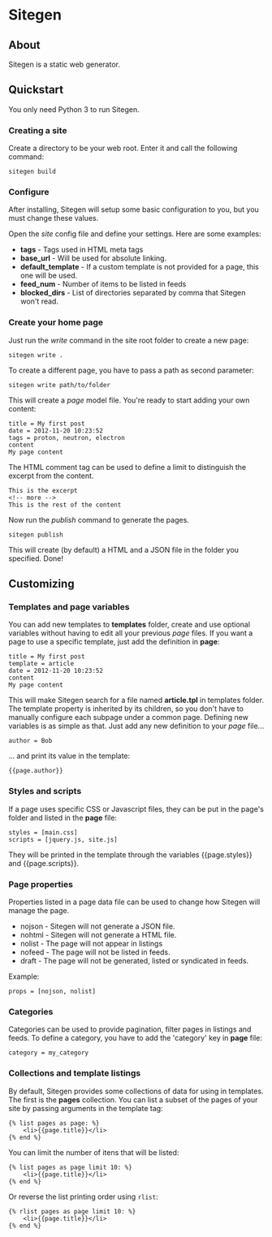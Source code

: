 # Sitegen

## About
Sitegen is a static web generator.

## Quickstart
You only need Python 3 to run Sitegen.

### Creating a site
Create a directory to be your web root. Enter it and call the following command:

	sitegen build

### Configure
After installing, Sitegen will setup some basic configuration to you, but you must change these values.

Open the *site* config file and define your settings. Here are some examples:
* **tags** - Tags used in HTML meta tags
* **base_url** - Will be used for absolute linking.
* **default_template** - If a custom template is not provided for a page, this one will be used.
* **feed_num** - Number of items to be listed in feeds
* **blocked_dirs** - List of directories separated by comma that Sitegen won't read.

### Create your home page
Just run the *write* command in the site root folder to create a new page:

    sitegen write .

To create a different page, you have to pass a path as second parameter:

    sitegen write path/to/folder

This will create a *page* model file. You're ready to start adding your own content:

    title = My first post
    date = 2012-11-20 10:23:52
    tags = proton, neutron, electron
    content
    My page content

The HTML comment tag <!-- more --> can be used to define a limit to distinguish the excerpt from the content.

	This is the excerpt
	<!-- more -->
	This is the rest of the content

Now run the *publish* command to generate the pages.

    sitegen publish

This will create (by default) a HTML and a JSON file in the folder you specified. Done!

## Customizing
### Templates and page variables
You can add new templates to **templates** folder, create and use optional variables without having to edit all your previous *page* files. If you want a page to use a specific template, just add the definition in **page**:

    title = My first post
    template = article
    date = 2012-11-20 10:23:52
    content
    My page content

This will make Sitegen search for a file named **article.tpl** in templates folder. The template property is inherited by its children, so you don't have to manually configure each subpage under a common page.
Defining new variables is as simple as that. Just add any new definition to your *page* file...

    author = Bob

... and print its value in the template:

    {{page.author}}

### Styles and scripts
If a page uses specific CSS or Javascript files, they can be put in the page's folder and listed in the **page** file:

	styles = [main.css]
	scripts = [jquery.js, site.js]

They will be printed in the template through the variables {{page.styles}} and {{page.scripts}}.

### Page properties
Properties listed in a page data file can be used to change how Sitegen will manage the page.

* nojson - Sitegen will not generate a JSON file.
* nohtml - Sitegen will not generate a HTML file.
* nolist - The page will not appear in listings
* nofeed - The page will not be listed in feeds.
* draft - The page will not be generated, listed or syndicated in feeds.

Example:

	props = [nojson, nolist]

### Categories
Categories can be used to provide pagination, filter pages in listings and feeds. To define a category, you have to add the 'category' key in **page** file:

	category = my_category

### Collections and template listings
By default, Sitegen provides some collections of data for using in templates. The first is the **pages** collection. You can list a subset of the pages of your site by passing arguments in the template tag:

	{% list pages as page: %}
        <li>{{page.title}}</li>
    {% end %}

You can limit the number of itens that will be listed:

	{% list pages as page limit 10: %}
        <li>{{page.title}}</li>
    {% end %}

Or reverse the list printing order using `rlist`:

	{% rlist pages as page limit 10: %}
        <li>{{page.title}}</li>
    {% end %}
